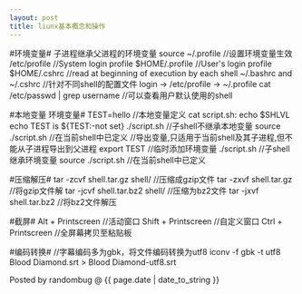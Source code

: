 ```yaml
---
layout: post 
title: liunx基本概念和操作 
---
```


#环境变量#
	子进程继承父进程的环境变量
	source ~/.profile	//设置环境变量生效
	/etc/profile		//System login profile
	$HOME/.profile		//User's login profile
	$HOME/.cshrc		//read at beginning of execution by each shell
	~/.bashrc and ~/.cshrc	//针对不同shell的配置文件
	login -> /etc/profile -> ~/.profile
	cat /etc/passwd | grep username //可以查看用户默认使用的shell

#本地变量 环境变量#
	TEST=hello		//本地变量定义
	cat script.sh:
	  echo $SHLVL
	  echo TEST is ${TEST:-not set}
	./script.sh		//子shell不继承本地变量
	source ./script.sh	//在当前shell中已定义
	//导出变量,只适用于当前shell及其子进程,但不能从子进程导出到父进程
	export TEST		//临时添加环境变量
	./script.sh		//子shell继承环境变量
	source ./script.sh	//在当前shell中已定义

#压缩解压#
	tar -zcvf shell.tar.gz	shell/	//压缩成gzip文件
	tar -zxvf shell.tar.gz		//将gzip文件解
	tar -jcvf shell.tar.bz2 shell/	//压缩为bz2文件
	tar -jxvf shell.tar.bz2		//将bz2文件解压

#截屏#
	Alt + Printscreen	//活动窗口
	Shift + Printscreen	//自定义窗口
	Ctrl + Printscreen	//全屏幕拷贝至粘贴板

#编码转换#
	//字幕编码多为gbk，将文件编码转换为utf8
	iconv -f gbk -t utf8 Blood Diamond.srt > Blood Diamond-utf8.srt

Posted by randombug @ {{ page.date | date_to_string }}
